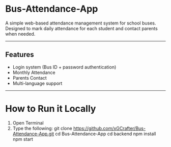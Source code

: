 # Bus-Attendance-App
A simple web-based attendance management system for school buses. Designed to mark daily attendance for each student and contact parents when needed.

---

## Features

-  Login system (Bus ID + password authentication)
-  Monthly Attendance
- Parents Contact
- Multi-language support 

---


# How to Run it Locally
1. Open Terminal
2. Type the following:
 git clone https://github.com/xGCrafter/Bus-Attendance-App.git
cd Bus-Attendance-App
cd backend
npm install
npm start

